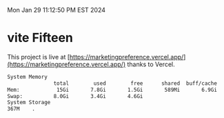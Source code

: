 Mon Jan 29 11:12:50 PM EST 2024

# vite Fifteen


This project is live at [https://marketingpreference.vercel.app/](https://marketingpreference.vercel.app/) thanks to Vercel.

```bash
System Memory
               total        used        free      shared  buff/cache   available
Mem:            15Gi       7.8Gi       1.5Gi       589Mi       6.9Gi       7.4Gi
Swap:          8.0Gi       3.4Gi       4.6Gi
System Storage
367M	.
```
```bash
